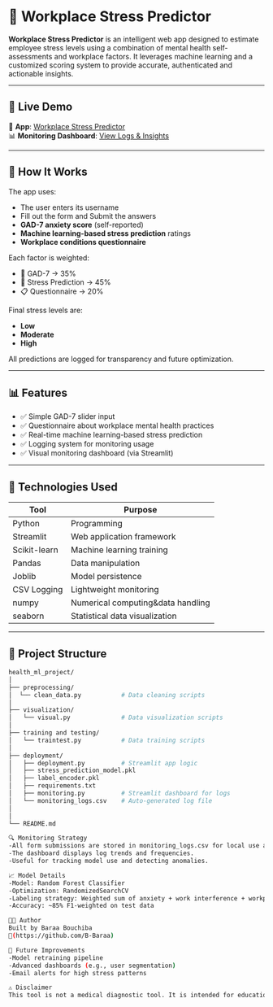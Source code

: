 # 🤯 Workplace Stress Predictor

**Workplace Stress Predictor** is an intelligent web app designed to estimate employee stress levels using a combination of mental health self-assessments and workplace factors.
It leverages machine learning and a customized scoring system to provide accurate, authenticated and actionable insights.

---

## 🚀 Live Demo

🔗 **App**: [Workplace Stress Predictor](https://healthmlproject-qqspnfh2ftyyweiebygvy8.streamlit.app/)  
📊 **Monitoring Dashboard**: [View Logs & Insights](https://healthmlproject-gvesg7jnuqmqcsrwssbtf3.streamlit.app/)

---

## 🧠 How It Works

The app uses:
- The user enters its username
- Fill out the form and Submit the answers
- **GAD-7 anxiety score** (self-reported)
- **Machine learning-based stress prediction** ratings
- **Workplace conditions questionnaire**

Each factor is weighted:
- 🧠 GAD-7 → 35%
- 🏢 Stress Prediction → 45%
- 📋 Questionnaire → 20%

Final stress levels are:
- **Low**
- **Moderate**
- **High**

All predictions are logged for transparency and future optimization.

---

## 📊 Features

- ✅ Simple GAD-7 slider input
- ✅ Questionnaire about workplace mental health practices
- ✅ Real-time machine learning-based stress prediction
- ✅ Logging system for monitoring usage
- ✅ Visual monitoring dashboard (via Streamlit)

---

## 🧰 Technologies Used

| Tool           | Purpose                          |
|----------------|----------------------------------|
| Python         | Programming                      |
| Streamlit      | Web application framework        |
| Scikit-learn   | Machine learning training        |
| Pandas         | Data manipulation                |
| Joblib         | Model persistence                |
| CSV Logging    | Lightweight monitoring           |
| numpy          | Numerical computing&data handling|
| seaborn        | Statistical data visualization	
---

## 📁 Project Structure

```bash
health_ml_project/
│
├── preprocessing/
│  └── clean_data.py           # Data cleaning scripts
│
├── visualization/                   
│   └── visual.py              # Data visualization scripts
│
├── training and testing/
│   └── traintest.py           # Data training scripts
│
├── deployment/
│   ├── deployment.py          # Streamlit app logic
│   ├── stress_prediction_model.pkl
│   ├── label_encoder.pkl
│   ├── requirements.txt
│   ├── monitoring.py          # Streamlit dashboard for logs
│   └── monitoring_logs.csv    # Auto-generated log file
│         
│
└── README.md

🔍 Monitoring Strategy
-All form submissions are stored in monitoring_logs.csv for local use and in st.session_state.monitoring_logs for streamlit cloud.
-The dashboard displays log trends and frequencies.
-Useful for tracking model use and detecting anomalies.

📈 Model Details
-Model: Random Forest Classifier
-Optimization: RandomizedSearchCV
-Labeling strategy: Weighted sum of anxiety + work interference + workplace conditions
-Accuracy: ~85% F1-weighted on test data

👨‍💻 Author
Built by Baraa Bouchiba
🔗(https://github.com/B-Baraa)

📌 Future Improvements
-Model retraining pipeline
-Advanced dashboards (e.g., user segmentation)
-Email alerts for high stress patterns

⚠️ Disclaimer
This tool is not a medical diagnostic tool. It is intended for educational, workplace awareness, and research support only.


